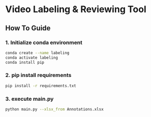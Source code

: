# Video Labeling & Reviewing Tool
## How To Guide

### 1. Initialize conda environment  
```bash
conda create --name labeling
conda activate labeling
conda install pip
```

### 2. pip install requirements
```bash
pip install -r requirements.txt
```

### 3. execute main.py
```bash
python main.py --xlsx_from Annotations.xlsx
```
